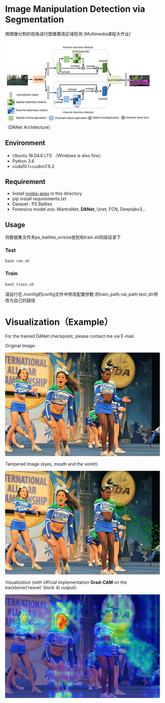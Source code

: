 #  Image Manipulation Detection via Segmentation

用图像分割的视角进行图像篡改区域检测 (Multimedia课程大作业)

![grad-cam](./Visualization/DANet.png)
（DANet Architecture）
## Environment

+ Ubuntu 16.04.6 LTS （Windows is also fine）
+ Python 3.6
+ cuda10.1+cudnn7.6.3

## Requirement
+ Install [nvidia-apex](https://github.com/NVIDIA/apex) in this directory
+ pip install requirements.txt
+ Dataset : PS Battles
+ Forensics model zoo: MantraNet, **DANet**, Unet, FCN, Deeplabv3...

## Usage
将数据集文件夹ps_battles_orisize放到和train.sh同级目录下
### Test
```
bash run.sh
```

### Train
```
bash train.sh
```

请自行在./config的config文件中修改配置参数
将train_path,val_path,test_dir修改为自己的路径

# Visualization（Example）

For the trained DANet checkpoint, please contact me via E-mail.

Original Image:

![gt](./Visualization/1a0qp3.jpg)

Tampered Image (eyes, mouth and the vomit):

![tampered](./Visualization/1a0qp3_c8t8jtf_0.jpg)

Visualization (with official implementation **Grad-CAM** on the backbone('resnet' block 4) output):

![grad-cam](./Visualization/resent-block4-result.png)
